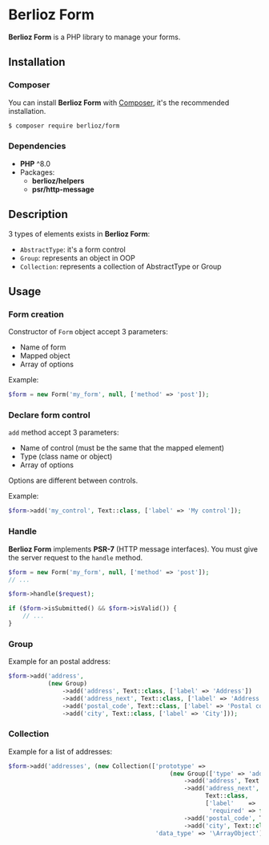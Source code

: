 # Berlioz Form

**Berlioz Form** is a PHP library to manage your forms.

## Installation

### Composer

You can install **Berlioz Form** with [Composer](https://getcomposer.org/), it's the recommended installation.

```bash
$ composer require berlioz/form
```

### Dependencies

* **PHP** ^8.0
* Packages:
  * **berlioz/helpers**
  * **psr/http-message**


## Description

3 types of elements exists in **Berlioz Form**:
- `AbstractType`: it's a form control
- `Group`: represents an object in OOP
- `Collection`: represents a collection of AbstractType or Group


## Usage

### Form creation

Constructor of `Form` object accept 3 parameters:
- Name of form
- Mapped object
- Array of options

Example:
```php
$form = new Form('my_form', null, ['method' => 'post']);
```

### Declare form control

`add` method accept 3 parameters:
- Name of control (must be the same that the mapped element)
- Type (class name or object)
- Array of options

Options are different between controls. 

Example:
```php
$form->add('my_control', Text::class, ['label' => 'My control']);
```

### Handle

**Berlioz Form** implements **PSR-7** (HTTP message interfaces). You must give the server request to the `handle` method.

```php
$form = new Form('my_form', null, ['method' => 'post']);
// ...

$form->handle($request);

if ($form->isSubmitted() && $form->isValid()) {
    // ...
}
```

### Group
Example for an postal address:
```php
$form->add('address',
           (new Group)
               ->add('address', Text::class, ['label' => 'Address'])
               ->add('address_next', Text::class, ['label' => 'Address (next)', 'required' => false])
               ->add('postal_code', Text::class, ['label' => 'Postal code'])
               ->add('city', Text::class, ['label' => 'City']));
```

### Collection

Example for a list of addresses:
```php
$form->add('addresses', (new Collection(['prototype' =>
                                             (new Group(['type' => 'address']))
                                                 ->add('address', Text::class, ['label' => 'Address'])
                                                 ->add('address_next',
                                                       Text::class,
                                                       ['label'    => 'Address (next)',
                                                        'required' => false])
                                                 ->add('postal_code', Text::class, ['label' => 'Postal code'])
                                                 ->add('city', Text::class, ['label' => 'City']),
                                         'data_type' => '\ArrayObject'])))
```